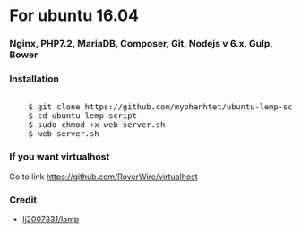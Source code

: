 # For ubuntu 16.04
### Nginx, PHP7.2, MariaDB, Composer, Git, Nodejs v 6.x, Gulp, Bower

### Installation
<pre>	
	$ git clone https://github.com/myohanhtet/ubuntu-lemp-script.git
	$ cd ubuntu-lemp-script
	$ sudo chmod +x web-server.sh
	$ web-server.sh
</pre>


### If you want virtualhost 
Go to link 	<a href="https://github.com/RoverWire/virtualhost">https://github.com/RoverWire/virtualhost</a>

### Credit
<ul>
	<li><a href="https://github.com/lj2007331/lamp">lj2007331/lamp</a></li>
</ul>



